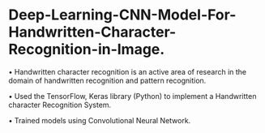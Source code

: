 # Deep-Learning-CNN-Model-For-Handwritten-Character-Recognition-in-Image.

• Handwritten character recognition is an active area of research in the domain of handwritten recognition and pattern recognition.

• Used the TensorFlow, Keras library (Python) to implement a Handwritten character Recognition System.

• Trained models using Convolutional Neural Network.

